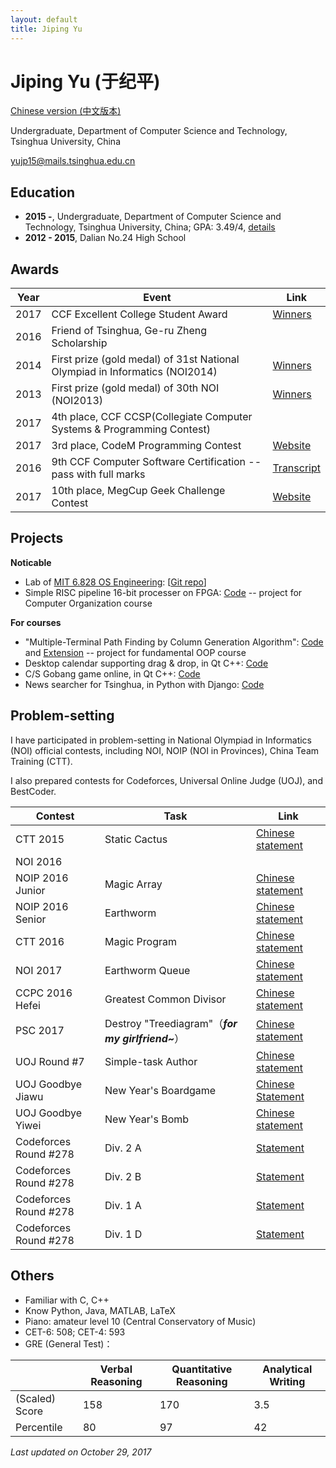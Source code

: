 ```yaml
---
layout: default
title: Jiping Yu
---
```


# Jiping Yu (于纪平)

[Chinese version (中文版本)](/zh)

Undergraduate, Department of Computer Science and Technology, Tsinghua University, China

[yujp15@mails.tsinghua.edu.cn](mailto:yujp15@mails.tsinghua.edu.cn)

## Education
 
* **2015 -**, Undergraduate, Department of Computer Science and Technology, Tsinghua University, China; GPA: 3.49/4, [details](courses.html)
* **2012 - 2015**, Dalian No.24 High School

## Awards

|Year|Event|Link|
|-|-|-|
|2017|CCF Excellent College Student Award|[Winners](http://www.ccf.org.cn/c/2017-07-31/602612.shtml)|
|2016|Friend of Tsinghua, Ge-ru Zheng Scholarship||
|2014|First prize (gold medal) of 31st National Olympiad in Informatics (NOI2014)|[Winners](http://download.noi.cn/T/2014/NOI2014huojiangzhengshi.htm)|
|2013|First prize (gold medal) of 30th NOI (NOI2013)|[Winners](http://history.ccf.org.cn/resources/1190201776262/noi/CCFNOI2013huojiangmingdan2013-07-25-05_01_17.htm)|
|2017|4th place, CCF CCSP(Collegiate Computer Systems & Programming Contest)||
|2017|3rd place, CodeM Programming Contest|[Website](http://codem.meituan.com/)|
|2016|9th CCF Computer Software Certification -- pass with full marks|[Transcript](http://cspro.org/lead/dformsys/application/ccf/pdf/201608107644.pdf)|
|2017|10th place, MegCup Geek Challenge Contest|[Website](https://2017.megcup.com/)|

## Projects

**Noticable**

* Lab of [MIT 6.828 OS Engineering](https://pdos.csail.mit.edu/6.828/2016/): [[Git repo](https://github.com/saffahyjp/6.828)]
* Simple RISC pipeline 16-bit processer on FPGA: [Code](https://github.com/saffahyjp/display/tree/master/cpu) -- project for Computer Organization course

**For courses**

* "Multiple-Terminal Path Finding by Column Generation Algorithm": [Code](https://github.com/saffahyjp/display/tree/master/mulpath) and [Extension](https://github.com/saffahyjp/display/tree/master/mulpath_large) -- project for fundamental OOP course
* Desktop calendar supporting drag & drop, in Qt C++: [Code](https://github.com/saffahyjp/display/tree/master/calendar)
* C/S Gobang game online, in Qt C++: [Code](https://github.com/saffahyjp/display/tree/master/gobang_net)
* News searcher for Tsinghua, in Python with Django: [Code](https://github.com/saffahyjp/display/tree/master/news_search)

## Problem-setting

I have participated in problem-setting in National Olympiad in Informatics (NOI) official contests, including NOI, NOIP (NOI in Provinces), China Team Training (CTT).

I also prepared contests for Codeforces, Universal Online Judge (UOJ), and BestCoder.

|Contest|Task|Link|
|-|-|-|
|CTT 2015|Static Cactus|[Chinese statement](http://uoj.ac/problem/158)|
|NOI 2016|||
|NOIP 2016 Junior|Magic Array|[Chinese statement](https://www.luogu.org/problem/show?pid=2119)|
|NOIP 2016 Senior|Earthworm|[Chinese statement](http://uoj.ac/problem/264)|
|CTT 2016|Magic Program|[Chinese statement](http://uoj.ac/problem/267)|
|NOI 2017|Earthworm Queue|[Chinese statement](http://uoj.ac/problem/315)|
|CCPC 2016 Hefei|Greatest Common Divisor|[Chinese statement](http://acm.hdu.edu.cn/showproblem.php?pid=5970)|
|PSC 2017|Destroy "Treediagram"（***for my girlfriend~***）|[Chinese statement](https://loj.ac/problem/2144)|
|UOJ Round #7|Simple-task Author|[Chinese statement](http://uoj.ac/problem/83)|
|UOJ Goodbye Jiawu|New Year's Boardgame|[Chinese Statement](http://uoj.ac/problem/68)|
|UOJ Goodbye Yiwei|New Year's Bomb|[Chinese statement](http://uoj.ac/problem/177)|
|Codeforces Round #278|Div. 2 A|[Statement](http://codeforces.com/contest/488/problem/A)|
|Codeforces Round #278|Div. 2 B|[Statement](http://codeforces.com/contest/488/problem/B)|
|Codeforces Round #278|Div. 1 A|[Statement](http://codeforces.com/contest/487/problem/A)|
|Codeforces Round #278|Div. 1 D|[Statement](http://codeforces.com/contest/487/problem/D)|

## Others

* Familiar with C, C++
* Know Python, Java, MATLAB, LaTeX
* Piano: amateur level 10 (Central Conservatory of Music)
* CET-6: 508; CET-4: 593
* GRE (General Test)：

||Verbal Reasoning|Quantitative Reasoning|Analytical Writing|
|-|-|-|-|
|(Scaled) Score|158|170|3.5|
|Percentile|80|97|42|


*Last updated on October 29, 2017*
